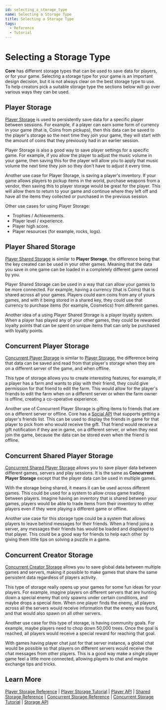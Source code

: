 ```yaml
---
id: selecting_a_storage_type
name: Selecting a Storage Type
title: Selecting a Storage Type
tags:
  - Reference
  - Tutorial
---
```


# Selecting a Storage Type

**Core** has different storage types that can be used to save data for players, or for your game. Selecting a storage type for your game is an important design decision, but it is not always clear on the best storage type to use. To help creators pick a suitable storage type the sections below will go over various ways they can be used.

## Player Storage

[Player Storage](../references/persistent_storage.md) is used to persistently save data for a specific player between sessions. For example, if a player can earn some form of currency in your game (that is, Coins from pickups), then this data can be saved to the player's storage so the next time they join your game, they will start with the amount of coins that they previously had in an earlier session.

Player Storage is also a good way to save player settings for a specific game. For example, if you allow the player to adjust the music volume in your game, then saving this for the player will allow you to apply that music volume the next time they join so they don't have to adjust it every time.

Another use case for Player Storage, is saving a player's inventory. If your game allows players to pickup items in the world, purchase weapons from a vendor, then saving this to player storage would be great for the player. This will allow them to return to your game and continue where they left off and have all the items they collected or purchased in the previous session.

Other use cases for using Player Storage:

- Trophies / Achievements.
- Player level / experience.
- Player high score.
- Player resources (for example, rocks, logs).

## Player Shared Storage

[Player Shared Storage](../references/shared_storage.md) is similar to **Player Storage**, the difference being that the key created can be used in your other games. Meaning that the data you save in one game can be loaded in a completely different game owned by you.

Player Shared Storage can be used in a way that can allow your games to be more connected. For example, having a currency (that is Coins) that is shared across all your games. Players could earn coins from any of yours games, and with it being stored in a shared key, they could use that currency to purchase items (for example, Cosmetics) from different games.

Another idea of a using Player Shared Storage is a player loyalty system. When a player has played any of your other games, they could be rewarded loyalty points that can be spent on unique items that can only be purchased with loyalty points.

## Concurrent Player Storage

[Concurrent Player Storage](../references/concurrent_storage.md) is similar to [Player Storage](../references/persistent_storage.md), the difference being that data can be saved and read from that player's storage when they are on a different server of the game, and when offline.

This type of storage allows you to create interesting features, for example, if a player has a farm and wants to play with their friend, they could give permission for that friend to edit the farm. This would allow for the player's friends to edit the farm when on a different server or when the farm owner is offline, creating a co-operative experience.

Another use of Concurrent Player Storage is gifting items to friends that are on a different server or offline. Core has a [Social API](../api/coresocial.md) that supports getting a player's friends list. This can be used to display the friends in game for that player to pick from who would receive the gift. That friend would receive a gift notification if they are in game, on a different server, or when they next join the game, because the data can be stored even when the friend is offline.

## Concurrent Shared Player Storage

[Concurrent Shared Player Storage](../references/concurrent_storage.md) allows you to save player data between different games, servers and play sessions. It is the same as **Concurrent Player Storage** except that the player data can be used in multiple games.

With the storage being shared, it means it can be used across different games. This could be used for a system to allow cross game trading between players. Imagine having an inventory that is shared between your games, players would be able to trade items from their inventory to other players even if they were playing a different game or offline.

Another use case for this storage type could be a system that allows players to leave behind messages for their friends. When a friend joins a server, any messages their friends has would be loaded and displayed to that player. This could be a good way for friends to help each other by giving them little tips on solving a puzzle in a game.

## Concurrent Creator Storage

[Concurrent Creator Storage](../references/concurrent_storage.md) allows you to save global data between multiple games and servers, making it possible to make games that share the same persistent data regardless of players activity.

This type of storage really opens up your games for some fun ideas for your players. For example, imagine players on different servers that are hunting down a special enemy that only spawns under certain conditions, and maybe drops a special item. When one player finds the enemy, all players across all the servers would receive information that the enemy was found, and that would also spawn on all other servers.

Another use case for this type of storage, is having community goals. For example, maybe players need to chop down 50,000 trees. Once the goal is reached, all players would receive a special reward for reaching that goal.

With games having player chat just for that server instance, a global chat would be possible so that players on different servers would receive the chat messages from other players. This is a good way make a single player game feel a little more connected, allowing players to chat and maybe exchange tips and tricks.

## Learn More

[Player Storage Reference](../references/persistent_storage.md) | [Player Storage Tutorial](../tutorials/persistent_storage_tutorial.md) | [Player API](../api/player.md) | [Shared Storage Reference](../references/shared_storage.md) | [Concurrent Storage Reference](../references/concurrent_storage.md) | [Concurrent Storage Tutorial](../tutorials/concurrent_storage_tutorial.md) | [Storage API](../api/storage.md)
